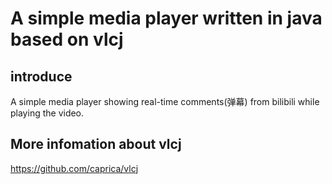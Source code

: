 # A simple media player written in java based on vlcj

## introduce
A simple media player showing real-time comments(弹幕) from bilibili while playing the video.


## More infomation about vlcj
https://github.com/caprica/vlcj
